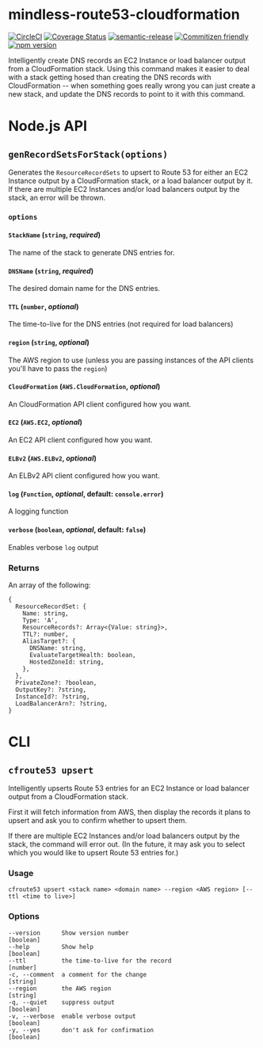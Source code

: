 # mindless-route53-cloudformation

[![CircleCI](https://circleci.com/gh/jcoreio/mindless-route53-cloudformation.svg?style=svg)](https://circleci.com/gh/jcoreio/mindless-route53-cloudformation)
[![Coverage Status](https://codecov.io/gh/jcoreio/mindless-route53-cloudformation/branch/master/graph/badge.svg)](https://codecov.io/gh/jcoreio/mindless-route53-cloudformation)
[![semantic-release](https://img.shields.io/badge/%20%20%F0%9F%93%A6%F0%9F%9A%80-semantic--release-e10079.svg)](https://github.com/semantic-release/semantic-release)
[![Commitizen friendly](https://img.shields.io/badge/commitizen-friendly-brightgreen.svg)](http://commitizen.github.io/cz-cli/)
[![npm version](https://badge.fury.io/js/mindless-route53-cloudformation.svg)](https://badge.fury.io/js/mindless-route53-cloudformation)

Intelligently create DNS records an EC2 Instance or load balancer output from a CloudFormation stack.
Using this command makes it easier to deal with a stack getting hosed than creating the DNS records with CloudFormation -- when something goes really wrong you can just create a new stack, and update the DNS records to point to it with this command.

# Node.js API

## `genRecordSetsForStack(options)`

Generates the `ResourceRecordSets` to upsert to Route 53 for either an
EC2 Instance output by a CloudFormation stack, or a load balancer output by it.
If there are multiple EC2 Instances and/or load balancers output by the stack,
an error will be thrown.

### `options`

#### `StackName` (`string`, _required_)

The name of the stack to generate DNS entries for.

#### `DNSName` (`string`, _required_)

The desired domain name for the DNS entries.

#### `TTL` (`number`, _optional_)

The time-to-live for the DNS entries (not required for load balancers)

#### `region` (`string`, _optional_)

The AWS region to use (unless you are passing instances of the API clients you'll have to pass the `region`)

#### `CloudFormation` (`AWS.CloudFormation`, _optional_)

An CloudFormation API client configured how you want.

#### `EC2` (`AWS.EC2`, _optional_)

An EC2 API client configured how you want.

#### `ELBv2` (`AWS.ELBv2`, _optional_)

An ELBv2 API client configured how you want.

#### `log` (`Function`, _optional_, default: `console.error`)

A logging function

#### `verbose` (`boolean`, _optional_, default: `false`)

Enables verbose `log` output

### Returns

An array of the following:

```
{
  ResourceRecordSet: {
    Name: string,
    Type: 'A',
    ResourceRecords?: Array<{Value: string}>,
    TTL?: number,
    AliasTarget?: {
      DNSName: string,
      EvaluateTargetHealth: boolean,
      HostedZoneId: string,
    },
  },
  PrivateZone?: ?boolean,
  OutputKey?: ?string,
  InstanceId?: ?string,
  LoadBalancerArn?: ?string,
}
```

# CLI

## `cfroute53 upsert`

Intelligently upserts Route 53 entries for an EC2 Instance or load balancer output from a CloudFormation stack.

First it will fetch information from AWS, then display the records it plans to upsert and ask you to confirm whether to upsert them.

If there are multiple EC2 Instances and/or load balancers output by the stack, the command will error out. (In the future, it may ask you to select which you would like to upsert Route 53 entries for.)

### Usage

```
cfroute53 upsert <stack name> <domain name> --region <AWS region> [--ttl <time to live>]
```

### Options

```
--version      Show version number                                   [boolean]
--help         Show help                                             [boolean]
--ttl          the time-to-live for the record                        [number]
-c, --comment  a comment for the change                               [string]
--region       the AWS region                                         [string]
-q, --quiet    suppress output                                       [boolean]
-v, --verbose  enable verbose output                                 [boolean]
-y, --yes      don't ask for confirmation                            [boolean]
```
